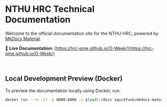 # NTHU HRC Technical Documentation

Welcome to the official documentation site for the NTHU HRC, powered by [MkDocs Material](https://squidfunk.github.io/mkdocs-material/).

📖 **Live Documentation:** [https://hrc-pme.github.io/O-Week/](https://hrc-pme.github.io/O-Week/)

</br>

## Local Development Preview (Docker)

To preview the documentation locally using Docker, run:

```bash
docker run --rm -it -p 8000:8000 -v $(pwd):/docs squidfunk/mkdocs-material
```